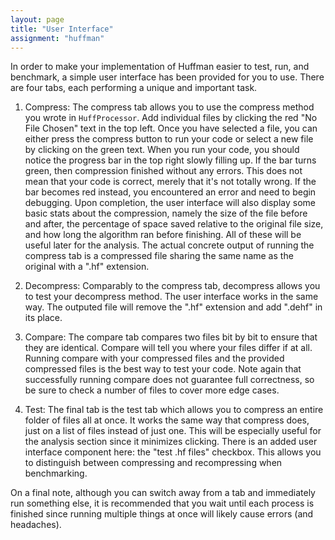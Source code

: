 ```yaml
---
layout: page
title: "User Interface"
assignment: "huffman"
---
```



In order to make your implementation of Huffman easier to test, run, and benchmark, a simple user interface has been provided for you to use.  There are four tabs, each performing a unique and important task.

1. Compress: The compress tab allows you to use the compress method you wrote in `HuffProcessor`.  Add individual files by clicking the red "No File Chosen" text in the top left.  Once you have selected a file, you can either press the compress button to run your code or select a new file by clicking on the green text.  When you run your code, you should notice the progress bar in the top right slowly filling up.  If the bar turns green, then compression finished without any errors.  This does not mean that your code is correct, merely that it's not totally wrong.  If the bar becomes red instead, you encountered an error and need to begin debugging.  Upon completion, the user interface will also display some basic stats about the compression, namely the size of the file before and after, the percentage of space saved relative to the original file size, and how long the algorithm ran before finishing.  All of these will be useful later for the analysis.  The actual concrete output of running the compress tab is a compressed file sharing the same name as the original with a ".hf" extension.

2. Decompress: Comparably to the compress tab, decompress allows you to test your decompress method.  The user interface works in the same way.  The outputed file will remove the ".hf" extension and add ".dehf" in its place.

3. Compare: The compare tab compares two files bit by bit to ensure that they are identical.  Compare will tell you where your files differ if at all.  Running compare with your compressed files and the provided compressed files is the best way to test your code.  Note again that successfully running compare does not guarantee full correctness, so be sure to check a number of files to cover more edge cases.

4. Test: The final tab is the test tab which allows you to compress an entire folder of files all at once.  It works the same way that compress does, just on a list of files instead of just one.  This will be especially useful for the analysis section since it minimizes clicking.  There is an added user interface component here: the "test .hf files" checkbox.  This allows you to distinguish between compressing and recompressing when benchmarking.

On a final note, although you can switch away from a tab and immediately run something else, it is recommended that you wait until each process is finished since running multiple things at once will likely cause errors (and headaches).
